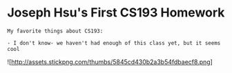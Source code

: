 # Joseph Hsu's First CS193 Homework

```
My favorite things about CS193:

- I don't know- we haven't had enough of this class yet, but it seems cool

```
![http://assets.stickpng.com/thumbs/5845cd430b2a3b54fdbaecf8.png]
